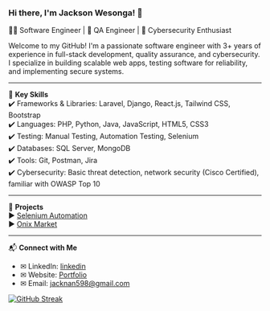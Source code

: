 ### Hi there, I'm Jackson Wesonga! 👋  
👨‍💻 Software Engineer | 🧪 QA Engineer | 🔐 Cybersecurity Enthusiast  

Welcome to my GitHub! I'm a passionate software engineer with 3+ years of experience in full-stack development, quality assurance, and cybersecurity. I specialize in building scalable web apps, testing software for reliability, and implementing secure systems.  

---

🌟 **Key Skills**  
 ✔️ Frameworks & Libraries: Laravel, Django, React.js, Tailwind CSS, Bootstrap  
 ✔️ Languages: PHP, Python, Java, JavaScript, HTML5, CSS3  
 ✔️ Testing: Manual Testing, Automation Testing, Selenium  
 ✔️ Databases: SQL Server, MongoDB  
 ✔️ Tools: Git, Postman, Jira  
 ✔️ Cybersecurity: Basic threat detection, network security (Cisco Certified), familiar with OWASP Top 10  

---

🚀 **Projects**  
▶️ [Selenium Automation](https://github.com/dev-wesonga/selenium-automation)  
▶️ [Onix Market](https://onix-market.com/)  

---

📬 **Connect with Me**  
- ✉ LinkedIn: [linkedin](https://www.linkedin.com/in/jw-2301b2356)  
- ✉ Website: [Portfolio](https://dev-wesonga.github.io)  
- ✉ Email: jacknan598@gmail.com 


[![GitHub Streak](https://streak-stats.demolab.com/?user=dev-wesonga)](https://git.io/streak-stats)
